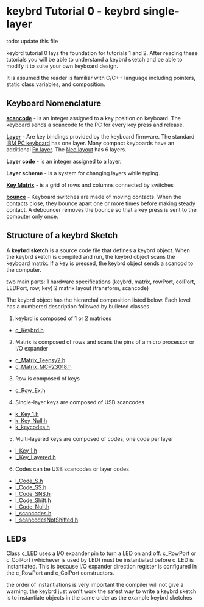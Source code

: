keybrd Tutorial 0 - keybrd single-layer
=======================================
todo: update this file

keybrd tutorial 0 lays the foundation for tutorials 1 and 2.
After reading these tutorials you will be able to understand a keybrd sketch and be able to modify it to suite your own keyboard design.

It is assumed the reader is familiar with C/C++ language including pointers, static class variables, and composition.

## Keyboard Nomenclature
**[scancode](http://en.wikipedia.org/wiki/Scancode)** -
Is an integer assigned to a key position on keyboard.
The keyboard sends a scancode to the PC for every key press and release.

**[Layer](http://deskthority.net/wiki/Layer)** -
Are key bindings provided by the keyboard firmware.
The standard [IBM PC keyboard](http://en.wikipedia.org/wiki/IBM_PC_keyboard) has one layer.
Many compact keyboards have an additional [Fn layer](http://en.wikipedia.org/wiki/Fn_key).
The [Neo layout](http://neo-layout.org/index_en.html) has 6 layers.

**Layer code** - is an integer assigned to a layer.

**Layer scheme** - is a system for changing layers while typing.

**[Key Matrix](http://pcbheaven.com/wikipages/How_Key_Matrices_Works/)** - is a grid of rows and columns connected by switches

**[bounce](http://en.wikipedia.org/wiki/Switch#Contact_bounce)** -
Keyboard switches are made of moving contacts.
When the contacts close, they bounce apart one or more times before making steady contact.
A debouncer removes the bounce so that a key press is sent to the computer only once.

## Structure of a keybrd Sketch
A **keybrd sketch** is a source code file that defines a keybrd object.
When the keybrd sketch is compiled and run, the keybrd object scans the keyboard matrix.
If a key is pressed, the keybrd object sends a scancod to the computer.

two main parts:
	1 hardware specifications (keybrd, matrix, rowPort, colPort, LEDPort, row, key)
	2 matrix layout (transform, scancode)

The keybrd object has the hierarchal composition listed below.
Each level has a numbered description followed by bulleted classes.

1. keybrd is composed of 1 or 2 matrices
 * [c_Keybrd.h](../libraries/keybrd/c_Keybrd.h)
2. Matrix is composed of rows and scans the pins of a micro processor or I/O expander
 * [c_Matrix_Teensy2.h](../libraries/keybrd/c_Matrix_Teensy2.h)
 * [c_Matrix_MCP23018.h](../libraries/keybrd/c_Matrix_MCP23018.h)
3. Row is composed of keys
 * [c_Row_Ex.h](../libraries/keybrd/c_Row_Ex.h)
4. Single-layer keys are composed of USB scancodes
 * [k_Key_1.h](../libraries/keybrd/k_Key_1.h)
 * [k_Key_Null.h](../libraries/keybrd/k_Key_Null.h)
 * [k_keycodes.h](../libraries/keybrd/k_keycodes.h)
5. Multi-layered keys are composed of codes, one code per layer
 * [l_Key_1.h](../libraries/keybrd/l_Key_1.h)
 * [l_Key_Layered.h](../libraries/keybrd/l_Key_Layered.h)
6. Codes can be USB scancodes or layer codes
 * [l_Code_S.h](../libraries/keybrd/l_Code_S.h)
 * [l_Code_SS.h](../libraries/keybrd/l_Code_SS.h)
 * [l_Code_SNS.h](../libraries/keybrd/l_Code_SNS.h)
 * [l_Code_Shift.h](../libraries/keybrd/l_Code_Shift.h)
 * [l_Code_Null.h](../libraries/keybrd/l_Code_Null.h)
 * [l_scancodes.h](../libraries/keybrd/l_scancodes.h)
 * [l_scancodesNotShifted.h](../libraries/keybrd/l_scancodesNotShifted.h)

## LEDs
Class c_LED uses a I/O expander pin to turn a LED on and off.
c_RowPort or c_ColPort (whichever is used by LED) must be instantiated before c_LED is instantiated.
This is because I/O expander direction register is configured in the c_RowPort and c_ColPort constructors.

the order of instantiations is very important
the compiler will not give a warning, the keybrd just won't work
the safest way to write a keybrd sketch is to instantiate objects in the same order as the example keybrd sketches
